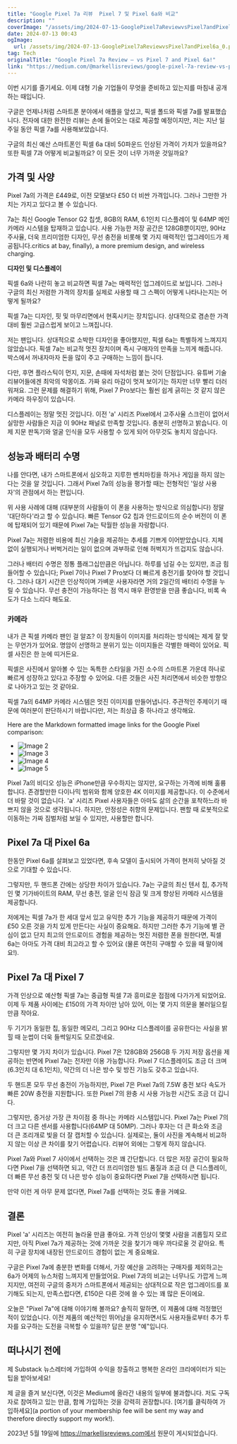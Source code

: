 ```yaml
---
title: "Google Pixel 7a 리뷰  Pixel 7 및 Pixel 6a와 비교"
description: ""
coverImage: "/assets/img/2024-07-13-GooglePixel7aReviewvsPixel7andPixel6a_0.png"
date: 2024-07-13 00:43
ogImage: 
  url: /assets/img/2024-07-13-GooglePixel7aReviewvsPixel7andPixel6a_0.png
tag: Tech
originalTitle: "Google Pixel 7a Review — vs Pixel 7 and Pixel 6a!"
link: "https://medium.com/@markellisreviews/google-pixel-7a-review-vs-pixel-7-and-pixel-6a-ab3a656a2c77"
---
```



이번 시기를 즐기세요. 이제 대형 기술 기업들이 무엇을 준비하고 있는지를 마침내 공개하는 때입니다.

구글은 언제나처럼 스마트폰 분야에서 애플을 앞섰고, 픽셀 폴드와 픽셀 7a를 발표했습니다. 전자에 대한 완전한 리뷰는 손에 들어오는 대로 제공할 예정이지만, 저는 지난 일주일 동안 픽셀 7a를 사용해보았습니다.

구글의 최신 예산 스마트폰인 픽셀 6a 대비 50파운드 인상된 가격이 가치가 있을까요? 또한 픽셀 7과 어떻게 비교될까요? 이 모든 것이 너무 가까운 것일까요?

<div class="content-ad"></div>

## 가격 및 사양

Pixel 7a의 가격은 £449로, 이전 모델보다 £50 더 비싼 가격입니다. 그러나 그만한 가치는 가지고 있다고 볼 수 있습니다.

7a는 최신 Google Tensor G2 칩셋, 8GB의 RAM, 6.1인치 디스플레이 및 64MP 메인 카메라 시스템을 탑재하고 있습니다. 사용 가능한 저장 공간은 128GB뿐이지만, 90Hz 주사율, 더욱 프리미엄한 디자인, 무선 충전을 비롯해 몇 가지 매력적인 업그레이드가 제공됩니다.critics at bay, finally), a more premium design, and wireless charging.

<div class="content-ad"></div>

**디자인 및 디스플레이**

픽셀 6a와 나란히 놓고 비교하면 픽셀 7a는 매력적인 업그레이드로 보입니다. 그러나 구글의 최신 저렴한 가격의 장치를 실제로 사용할 때 그 스펙이 어떻게 나타나는지는 어떻게 될까요?

픽셀 7a는 디자인, 핏 및 마무리면에서 현혹시키는 장치입니다. 상대적으로 겸손한 가격 대비 훨씬 고급스럽게 보이고 느껴집니다.

저는 팬입니다. 상대적으로 소박한 디자인을 좋아했지만, 픽셀 6a는 특별하게 느껴지지 않았습니다. 픽셀 7a는 비교적 멋진 장치이며 즉시 구매자의 만족을 느끼게 해줍니다. 박스에서 꺼내자마자 돈을 많이 주고 구매하는 느낌이 듭니다.

<div class="content-ad"></div>

다만, 후면 플라스틱이 먼지, 지문, 손때에 자석처럼 붙는 것이 단점입니다. 유튜버 기술 리뷰어들에겐 최악의 악몽이죠. 가짜 유리 마감이 멋져 보이기는 하지만 너무 빨리 더러워져요. 그런 문제를 해결하기 위해, Pixel 7 Pro보다는 훨씬 쉽게 긁히는 것 같지 않은 카메라 하우징이 있습니다.

디스플레이는 정말 멋진 것입니다. 이전 'a' 시리즈 Pixel에서 고주사율 스크린이 없어서 실망한 사람들은 지금 이 90Hz 패널로 만족할 것입니다. 충분히 선명하고 밝습니다. 이제 지문 판독기와 얼굴 인식을 모두 사용할 수 있게 되어 아무것도 놓치지 않습니다.

## 성능과 배터리 수명

나를 안다면, 내가 스마트폰에서 심오하고 지루한 벤치마킹을 하거나 게임을 하지 않는다는 것을 알 것입니다. 그래서 Pixel 7a의 성능을 평가할 때는 전형적인 '일상 사용자'의 관점에서 하는 편입니다.

<div class="content-ad"></div>

위 사용 사례에 대해 (대부분의 사람들이 이 폰을 사용하는 방식으로 의심합니다) 정말 '대단하다'라고 할 수 있습니다. 빠른 Tensor G2 칩과 안드로이드의 순수 버전이 이 폰에 탑재되어 있기 때문에 Pixel 7a는 탁월한 성능을 자랑합니다.

Pixel 7a는 저렴한 비용에 최신 기술을 제공하는 추세를 기쁘게 이어받았습니다. 지체 없이 실행되거나 버벅거리는 일이 없으며 과부하로 인해 허벅지가 뜨겁지도 않습니다.

그러나 배터리 수명은 정통 플래그십만큼은 아닙니다. 하루를 넘길 수는 있지만, 조금 힘들어할 수 있습니다; Pixel 7이나 Pixel 7 Pro보다 더 빠르게 충전기를 찾아야 할 것입니다. 그러나 대기 시간은 인상적이며 가벼운 사용자라면 거의 2일간의 배터리 수명을 누릴 수 있습니다. 무선 충전이 가능하다는 점 역시 매우 환영받을 만큼 좋습니다, 비록 속도가 다소 느리다 해도요.

### 카메라

<div class="content-ad"></div>

내가 큰 픽셀 카메라 팬인 걸 알죠? 이 장치들이 이미지를 처리하는 방식에는 제게 잘 맞는 무언가가 있어요. 명암이 선명하고 분위기 있는 이미지들은 각별한 매력이 있어요. 픽셀 사진은 한 눈에 띠거든요.

픽셀은 사진에서 알아볼 수 있는 독특한 스타일을 가진 소수의 스마트폰 가운데 하나로 빠르게 성장하고 있다고 주장할 수 있어요. 다른 것들은 사진 처리면에서 비슷한 방향으로 나아가고 있는 것 같아요.

픽셀 7a의 64MP 카메라 시스템은 멋진 이미지를 만들어냅니다. 주관적인 주제이기 때문에 여러분이 판단하시기 바랍니다만, 저는 최상급 중 하나라고 생각해요.

<div class="content-ad"></div>


Here are the Markdown formatted image links for the Google Pixel comparison:

- ![Image 2](/assets/img/2024-07-13-GooglePixel7aReviewvsPixel7andPixel6a_2.png)
- ![Image 3](/assets/img/2024-07-13-GooglePixel7aReviewvsPixel7andPixel6a_3.png)
- ![Image 4](/assets/img/2024-07-13-GooglePixel7aReviewvsPixel7andPixel6a_4.png)
- ![Image 5](/assets/img/2024-07-13-GooglePixel7aReviewvsPixel7andPixel6a_5.png)

<div class="content-ad"></div>

Pixel 7a의 비디오 성능은 iPhone만큼 우수하지는 않지만, 요구하는 가격에 비해 훌륭합니다. 존경할만한 다이나믹 범위와 함께 양호한 4K 이미지를 제공합니다. 이 수준에서 더 바랄 것이 없습니다. 'a' 시리즈 Pixel 사용자들은 아마도 삶의 순간을 포착하느라 바쁘지 않을 것으로 생각됩니다. 하지만, 안정성은 취향의 문제입니다. 팬할 때 로봇적으로 이동하는 가짜 짐벌처럼 보일 수 있지만, 사용할만 합니다.

## Pixel 7a 대 Pixel 6a

한동안 Pixel 6a를 살펴보고 있었다면, 후속 모델이 출시되어 가격이 현저히 낮아질 것으로 기대할 수 있습니다.

그렇지만, 두 핸드폰 간에는 상당한 차이가 있습니다. 7a는 구글의 최신 텐서 칩, 추가적인 몇 기가바이트의 RAM, 무선 충전, 얼굴 인식 잠금 및 크게 향상된 카메라 시스템을 제공합니다.

<div class="content-ad"></div>

저에게는 픽셀 7a가 한 세대 앞서 있고 유익한 추가 기능을 제공하기 때문에 가격이 £50 오른 것을 가치 있게 만든다는 사실이 중요해요. 하지만 그러한 추가 기능에 별 관심이 없고 단지 최고의 안드로이드 경험을 제공하는 멋진 저렴한 폰을 원한다면, 픽셀 6a는 아마도 가격 대비 최고라고 할 수 있어요 (물론 여전히 구매할 수 있을 때 말이에요!).

## Pixel 7a 대 Pixel 7

가격 인상으로 예산형 픽셀 7a는 중급형 픽셀 7과 흥미로운 접점에 다가가게 되었어요. 이제 두 제품 사이에는 £150의 가격 차이만 남아 있어, 이는 몇 가지 의문을 불러일으킬 만큼 작아요.

두 기기가 동일한 칩, 동일한 메모리, 그리고 90Hz 디스플레이를 공유한다는 사실을 밝힐 때 눈썹이 더욱 들썩일지도 모르겠네요.

<div class="content-ad"></div>

그렇지만 몇 가지 차이가 있습니다. Pixel 7은 128GB와 256GB 두 가지 저장 옵션을 제공하는 반면에 Pixel 7a는 전자만 이용 가능합니다. Pixel 7 디스플레이도 조금 더 크며(6.3인치 대 6.1인치), 약간의 더 나은 방수 및 방진 기능도 갖추고 있습니다.

두 핸드폰 모두 무선 충전이 가능하지만, Pixel 7은 Pixel 7a의 7.5W 충전 보다 속도가 빠른 20W 충전을 지원합니다. 또한 Pixel 7의 완충 시 사용 가능한 시간도 조금 더 깁니다.

그렇지만, 증거상 가장 큰 차이점 중 하나는 카메라 시스템입니다. Pixel 7a는 Pixel 7의 더 크고 다른 센서를 사용합니다(64MP 대 50MP). 그러나 후자는 더 큰 화소와 조금 더 큰 조리개로 빛을 더 잘 캡처할 수 있습니다. 실제로는, 둘이 사진을 계속해서 비교하지 않는 이상 큰 차이를 찾기 어렵습니다. 리뷰어 외에는 그렇게 하지 않습니다.

Pixel 7a와 Pixel 7 사이에서 선택하는 것은 꽤 간단합니다. 더 많은 저장 공간이 필요하다면 Pixel 7을 선택하면 되고, 약간 더 프리미엄한 빌드 품질과 조금 더 큰 디스플레이, 더 빠른 무선 충전 및 더 나은 방수 성능이 중요하다면 Pixel 7을 선택하시면 됩니다.

<div class="content-ad"></div>

만약 이런 게 아무 문제 없다면, Pixel 7a를 선택하는 것도 좋을 거예요.

## 결론

Pixel 'a' 시리즈는 여전히 놀라울 만큼 좋아요. 가격 인상이 몇몇 사람을 괴롭힐지 모르지만, 아직 Pixel 7a가 제공하는 것에 가까운 것을 찾기가 매우 까다로울 것 같아요. 특히 구글 장치에 내장된 안드로이드 경험이 없는 게 중요해요.

구글은 Pixel 7a에 충분한 변화를 더해서, 가장 예산을 고려하는 구매자를 제외하고는 6a가 어제의 뉴스처럼 느껴지게 만들었어요. Pixel 7과의 비교는 너무나도 가깝게 느껴지지만, 여전히 구글의 중저가 스마트폰에서 제공되는 상대적으로 작은 업그레이드를 포기해도 되는지, 만족스럽다면, £150은 다른 것에 쓸 수 있는 꽤 많은 돈이에요.

<div class="content-ad"></div>

오늘은 "Pixel 7a"에 대해 이야기해 볼까요? 솔직히 말하면, 이 제품에 대해 걱정했던 적이 있었습니다. 이전 제품의 예산적인 뛰어남을 유지하면서도 사용자들로부터 추가 투자를 요구하는 도전을 극복할 수 있을까? 답은 분명 "예"입니다.

## 떠나시기 전에

제 Substack 뉴스레터에 가입하여 수익을 창출하고 행복한 온라인 크리에이터가 되는 팁을 받아보세요!

제 글을 즐겨 보신다면, 이것은 Medium에 올라간 내용의 일부에 불과합니다. 저도 구독자로 참여하고 있는 만큼, 함께 가입하는 것을 강력히 권장합니다. [여기를 클릭하여 가입하세요](a portion of your membership fee will be sent my way and therefore directly support my work!).

<div class="content-ad"></div>

2023년 5월 19일에 https://markellisreviews.com에서 원문이 게시되었습니다.